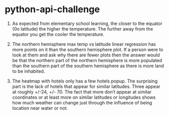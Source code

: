 # python-api-challenge
1. As expected from elementary school learning, the closer to the equator (0o latitude) the higher the temperature.  The further away from the equator you get the cooler the temperature. 

2. The northern hemisphere max temp vs latitude linear regression has more points on it than the southern hemisphere plot. If a person were to look at them and ask why there are fewer plots then the answer would be that the northern part of the northern hemisphere is more populated than the southern part of the southern hemisphere as there is more land to be inhabited.

3. The heatmap with hotels only has a few hotels popup.  The surprising part is the lack of hotels that appear for similar latitudes.  Three appear at roughly +/-24, +/- 70. The fact that more don’t appear at similar coordinates or at least more on similar latitudes or longitudes shows how much weather can change just through the influence of being location near water or not. 
